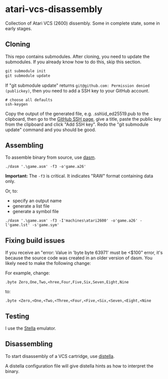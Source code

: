 # atari-vcs-disassembly

Collection of Atari VCS (2600) dissembly. Some in complete state, some in early stages.

## Cloning

This repo contains submodules.  After cloning, you need to update the submodules.  If you already know how to do this, skip this section.

```PowerShell
git submodule init
git submodule update
```

If "git submodule update" returns `git@github.com: Permission denied (publickey)`, then you need to add a SSH key to your GitHub account.

```text
# choose all defaults
ssh-keygen
```

Copy the output of the generated file, e.g. .ssh\id_ed25519.pub to the clipboard, then go to the [GitHub SSH page](https://github.com/settings/ssh/new), give a title, paste the public key from the clipboard and click "Add SSH key". Redo the "git submodule update" command and you should be good.

## Assembling

To assemble binary from source,  use [dasm](https://dasm-assembler.github.io/).

`./dasm '.\game.asm' -f3 -o'game.a26'`

**Important:** The `-f3` is critical. It indicates "RAW" format containing data only.

Or, to:

* specify an output name
* generate a list file
* generate a symbol file

`./dasm '.\game.asm' -f3 -I'machines\atari2600' -o'game.a26' -l'game.lst' -s'game.sym'`

## Fixing build issues

If you receive an "error: Value in 'byte byte 63971' must be <$100" error, it's because the source code was created in an older version of dasm. You likely need to make the following change:

For example,  change:

```text
.byte Zero,One,Two,<hree,Four,Five,Six,Seven,Eight,Nine
```

to:

```text
.byte <Zero,<One,<Two,<Three,<Four,<Five,<Six,<Seven,<Eight,<Nine
```

## Testing

I use the [Stella](https://stella-emu.github.io/) emulator.

## Disassembling

To start disassembly of a VCS cartridge, use [distella](https://github.com/johnkharvey/distella).

A distella configuration file will give distella hints as how to interpret the binary.
